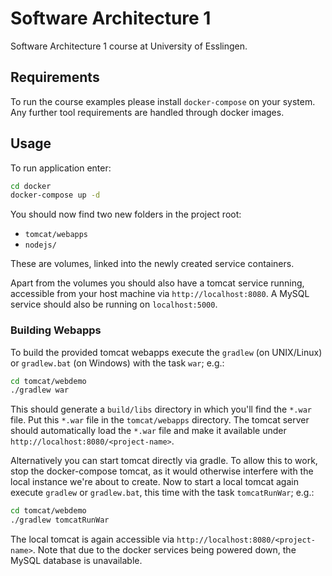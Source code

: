 # Software Architecture 1

Software Architecture 1 course at University of Esslingen.

## Requirements

To run the course examples please install `docker-compose` on your system.
Any further tool requirements are handled through docker images.

## Usage

To run application enter:

```sh
cd docker
docker-compose up -d
```

You should now find two new folders in the project root:

* `tomcat/webapps`
* `nodejs/`

These are volumes, linked into the newly created service containers.

Apart from the volumes you should also have a tomcat service running, accessible
from your host machine via `http://localhost:8080`. A MySQL service should also
be running on `localhost:5000`.

### Building Webapps

To build the provided tomcat webapps execute the `gradlew` (on UNIX/Linux) or
`gradlew.bat` (on Windows) with the task `war`; e.g.:

```sh
cd tomcat/webdemo
./gradlew war
```

This should generate a `build/libs` directory in which you'll find the `*.war`
file. Put this `*.war` file in the `tomcat/webapps` directory. The tomcat server
should automatically load the `*.war` file and make it available under
`http://localhost:8080/<project-name>`.

Alternatively you can start tomcat directly via gradle. To allow this to work,
stop the docker-compose tomcat, as it would otherwise interfere with the local
instance we're about to create. Now to start a local tomcat again execute
`gradlew` or `gradlew.bat`, this time with the task `tomcatRunWar`; e.g.:

```sh
cd tomcat/webdemo
./gradlew tomcatRunWar
```

The local tomcat is again accessible via `http://localhost:8080/<project-name>`.
Note that due to the docker services being powered down, the MySQL database is
unavailable.
